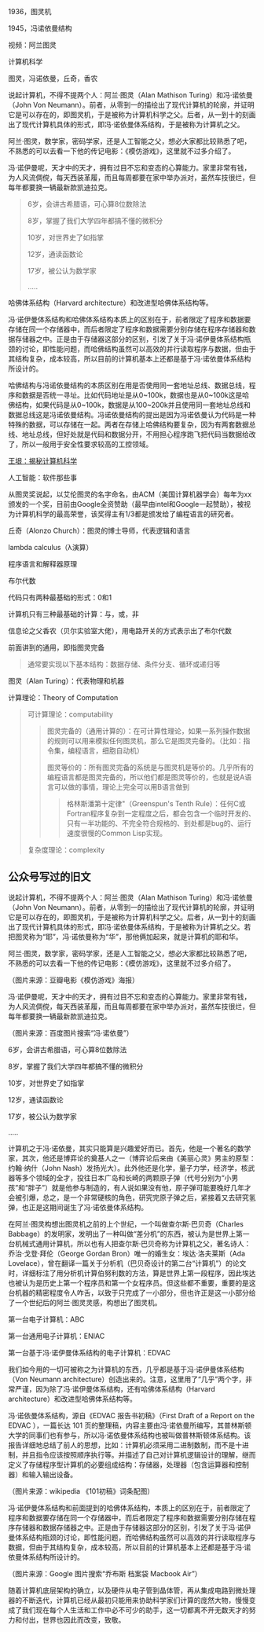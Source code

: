 1936，图灵机

1945，冯诺依曼结构

视频：阿兰图灵

计算机科学

图灵，冯诺依曼，丘奇，香农

说起计算机，不得不提两个人：阿兰·图灵（Alan Mathison Turing）和冯·诺依曼（John Von Neumann）。前者，从零到一的描绘出了现代计算机的轮廓，并证明它是可以存在的，即图灵机，于是被称为计算机科学之父。后者，从一到十的刻画出了现代计算机具体的形式，即冯·诺依曼体系结构，于是被称为计算机之父。

阿兰·图灵，数学家，密码学家，还是人工智能之父，想必大家都比较熟悉了吧，不熟悉的可以去看一下他的传记电影：《模仿游戏》，这里就不过多介绍了。

冯·诺伊曼呢，天才中的天才，拥有过目不忘和变态的心算能力。家里非常有钱，为人风流倜傥，每天西装革履，而且每周都要在家中举办派对，虽然车技很烂，但每年都要换一辆最新款凯迪拉克。

> 6岁，会讲古希腊语，可心算8位数除法
>
> 8岁，掌握了我们大学四年都搞不懂的微积分
>
> 10岁，对世界史了如指掌
>
> 12岁，通读函数论
>
> 17岁，被公认为数学家
>
> .....

哈佛体系结构（Harvard architecture）和改进型哈佛体系结构等。

冯·诺伊曼体系结构和哈佛体系结构本质上的区别在于，前者限定了程序和数据要存储在同一个存储器中，而后者限定了程序和数据需要分别存储在程序存储器和数据存储器之中。正是由于存储器这部分的区别，引发了关于冯·诺伊曼体系结构瓶颈的讨论，即性能问题，而哈佛结构虽然可以高效的并行读取程序与数据，但由于其结构复杂，成本较高，所以目前的计算机基本上还都是基于冯·诺依曼体系结构所设计的。

哈佛结构与冯诺依曼结构的本质区别在用是否使用同一套地址总线、数据总线，程序和数据是否统一寻址。比如代码地址是从0~100k，数据也是从0~100k这是哈佛结构，如果代码是从0~100k，数据是从100~200k并且使用同一套地址总线和数据总线这是冯诺依曼结构。冯诺依曼结构的提出是因为冯诺依曼认为代码是一种特殊的数据，可以存储在一起。两者在存储上哈佛结构要复杂，因为有两套数据总线、地址总线，但好处就是代码和数据分开，不用担心程序跑飞把代码当数据给改了，所以一般用于安全性要求较高的工控领域。

[王垠：揭秘计算机科学](<http://www.yinwang.org/blog-cn/2018/04/13/computer-science>)

人工智能：软件那些事

从图灵奖说起，以艾伦图灵的名字命名，由ACM（美国计算机器学会）每年为xx颁发的一个奖，目前由Google全资赞助（最早由intel和Google一起赞助），被视为计算机科学的最高荣誉，该奖得主有1/3都是颁发给了编程语言的研究者。

丘奇（Alonzo Church）：图灵的博士导师，代表逻辑和语言

lambda calculus（λ演算）

程序语言和解释器原理

布尔代数

代码只有两种最基础的形式：0和1

计算机只有三种最基础的计算：与，或，非

信息论之父香农（贝尔实验室大佬），用电路开关的方式表示出了布尔代数

前面讲到的通用，即指图灵完备

> 通常要实现以下基本结构：数据存储、条件分支、循环或递归等

图灵（Alan Turing）：代表物理和机器

计算理论：Theory of Computation

> 可计算理论：computability
>
> > 图灵完备的（通用计算的）：在可计算性理论，如果一系列操作数据的规则可以用来模拟任何图灵机，那么它是图灵完备的。（比如：指令集，编程语言，细胞自动机）
> >
> > 图灵等价的：所有图灵完备的系统是与图灵机是等价的。几乎所有的编程语言都是图灵完备的，所以他们都是图灵等价的，也就是说A语言可以做的事情，理论上完全可以用B语言做到
> >
> > > 格林斯潘第十定律"（Greenspun's Tenth Rule）：任何C或Fortran程序复杂到一定程度之后，都会包含一个临时开发的、只有一半功能的、不完全符合规格的、到处都是bug的、运行速度很慢的Common Lisp实现。
>
> 复杂度理论：complexity


## 公众号写过的旧文

说起计算机，不得不提两个人：阿兰·图灵（Alan Mathison Turing）和冯·诺依曼（John Von Neumann）。前者，从零到一的描绘出了现代计算机的轮廓，并证明它是可以存在的，即图灵机，于是被称为计算机科学之父。后者，从一到十的刻画出了现代计算机具体的形式，即冯·诺依曼体系结构，于是被称为计算机之父。若把图灵称为“耶”，冯·诺依曼称为“华”，那他俩加起来，就是计算机的耶和华。

阿兰·图灵，数学家，密码学家，还是人工智能之父，想必大家都比较熟悉了吧，不熟悉的可以去看一下他的传记电影：《模仿游戏》，这里就不过多介绍了。

（图片来源：豆瓣电影《模仿游戏》海报）

冯·诺伊曼呢，天才中的天才，拥有过目不忘和变态的心算能力。家里非常有钱，为人风流倜傥，每天西装革履，而且每周都要在家中举办派对，虽然车技很烂，但每年都要换一辆最新款凯迪拉克。



（图片来源：百度图片搜索“冯·诺依曼”）


6岁，会讲古希腊语，可心算8位数除法

8岁，掌握了我们大学四年都搞不懂的微积分

10岁，对世界史了如指掌

12岁，通读函数论

17岁，被公认为数学家

.....

计算机之于冯·诺依曼，其实只能算是兴趣爱好而已。首先，他是一个著名的数学家，其次，他还是博弈论的奠基人之一（博弈论后来由《美丽心灵》男主的原型：约翰·纳什（John Nash）发扬光大）。此外他还是化学，量子力学，经济学，核武器等多个领域的全才，投往日本广岛和长崎的两颗原子弹（代号分别为“小男孩”和“胖子”）就是他参与制造的，有人说如果没有他，原子弹可能要晚好几年才会被引爆，总之，是一个非常硬核的角色，研究完原子弹之后，紧接着又去研究氢弹，也正是这期间诞生了冯·诺依曼体系结构。

在阿兰·图灵构想出图灵机之前的上个世纪，一个叫做查尔斯·巴贝奇（Charles Babbage）的发明家，发明出了一种叫做“差分机”的东西，被认为是世界上第一台机械式通用计算机，所以也有人把查尔斯·巴贝奇称为计算机之父，著名诗人：乔治·戈登·拜伦（George Gordan Bron）唯一的婚生女：埃达·洛夫莱斯（Ada Lovelace），曾在翻译一篇关于分析机（巴贝奇设计的第二台“计算机”）的论文时，详细标注了用分析机计算伯努利数的方法，算是世界上第一段程序，因此埃达也被认为是历史上第一个程序员和第一个女程序员。但这些都不重要，重要的是这台机器的精密程度令人咋舌，以致于只完成了一小部分，但也许正是这一小部分给了一个世纪后的阿兰·图灵灵感，构想出了图灵机。

第一台电子计算机：ABC

第一台通用电子计算机：ENIAC

第一台基于冯·诺伊曼体系结构的电子计算机：EDVAC

我们如今用的一切可被称之为计算机的东西，几乎都是基于冯·诺伊曼体系结构（Von Neumann architecture）创造出来的。注意，这里用了“几乎”两个字，非常严谨，因为除了冯·诺伊曼体系结构，还有哈佛体系结构（Harvard architecture）和改进型哈佛体系结构等。

冯·诺依曼体系结构，源自《EDVAC 报告书初稿》（First Draft of a Report on the EDVAC ），一篇长达 101 页的整理稿，内容主要由冯·诺依曼所编写，其普林斯顿大学的同事们也有参与，所以冯·诺依曼体系结构也被叫做普林斯顿体系结构。该报告详细地总结了前人的思想，比如：计算机必须采用二进制数制，而不是十进制，并且指令应该按照顺序执行等。并描述了自己对计算机逻辑设计的理解，继而定义了存储程序型计算机的必要组成结构：存储器，处理器（包含运算器和控制器）和输入输出设备。

（图片来源：wikipedia 《101初稿》词条配图）

冯·诺伊曼体系结构和前面提到的哈佛体系结构，本质上的区别在于，前者限定了程序和数据要存储在同一个存储器中，而后者限定了程序和数据需要分别存储在程序存储器和数据存储器之中。正是由于存储器这部分的区别，引发了关于冯·诺伊曼体系结构瓶颈的讨论，即性能问题，而哈佛结构虽然可以高效的并行读取程序与数据，但由于其结构复杂，成本较高，所以目前的计算机基本上还都是基于冯·诺依曼体系结构所设计的。

（图片来源：Google 图片搜索“乔布斯 档案袋 Macbook Air”）

随着计算机底层架构的确立，以及硬件从电子管到晶体管，再从集成电路到微处理器的不断迭代，计算机已经从最初只能用来协助科学家们计算的庞然大物，慢慢变成了我们现在每个人生活和工作中必不可少的助手，这一切都离不开无数天才的努力和付出，世界也因此而改变，致敬。
